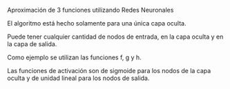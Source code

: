 Aproximación de 3 funciones utilizando Redes Neuronales

El algoritmo está hecho solamente para una única capa oculta.

Puede tener cualquier cantidad de nodos de entrada, en la capa oculta y en la capa de salida.

Como ejemplo se utilizan las funciones f, g y h.

Las funciones de activación son de sigmoide para los nodos de la capa oculta y de unidad lineal para los nodos de salida.
